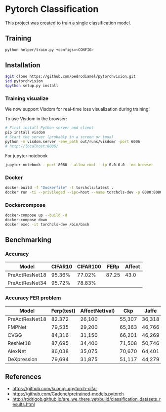 # Pytorch Classification

This project was created to train a single classification model.

## Training

```bash
python helper/train.py +configs=<CONFIG>
```

## Installation

```bash
$git clone https://github.com/pedrodiamel/pytorchvision.git
$cd pytorchvision
$python setup.py install
```

### Training visualize

We now support Visdom for real-time loss visualization during training!

To use Visdom in the browser:

```bash
# First install Python server and client
pip install visdom
# Start the server (probably in a screen or tmux)
python -m visdom.server -env_path out/runs/visdom/ -port 6006
# http://localhost:6006/
```

For jupyter notebook

```bash
jupyter notebook --port 8080 --allow-root --ip 0.0.0.0 --no-browser
```

### Docker

```bash
docker build -f "Dockerfile" -t torchcls:latest .
docker run -ti --privileged --ipc=host --name torchcls-dev -p 8080:8080 -p 6006:6006 -v $DATASETS:/.datasets torchcls:latest /bin/bash
```

### Dockercompose

```bash
docker-compose up --build -d
docker-compose down
docker exec -it torchcls-dev /bin/bash
```

## Benchmarking

### Accuracy

| Model             | CIFAR10     | CIFAR100    | FERp        | Affect      |
| ----------------- | ----------- | ----------- | ----------- | ----------- |
| PreActResNet18    | 95.36%      | 77.02%      |  87.25      | 43.0        |
| PreActResNet34    | 95.72%      | 78.83%      |             |             |

### Accuracy FER problem

| Model             | Ferp(test)        | AffectNet(val)  | Ckp         | Jaffe      | BU3DFE       | Models      |
| ----------------- | ----------------- | --------------- | ----------- | ---------- | ------------ |------------ |
| PreActResNet18    | 82.372            | 26,100          | 55,307      | 36,318     | 39,828       |             |
| FMPNet            | 79,535            | 29,200          | 65,363      | 46,766     | 41,379       |             |
| CVGG              | 84,316            | 31,150          | 66,201      | 46,269     | 42,069       |             |
| ResNet18          | 87,695            | 34,400          | 71,508      | 50,746     | 45,345       |             |
| AlexNet           | 86,038            | 35,075          | 70,670      | 64,401     | 46,379       |             |
| DeXpression       | 79,694            | 31,875          | 51,117      | 44,279     | 37,241       |             |

## References

- <https://github.com/kuangliu/pytorch-cifar>
- <https://github.com/Cadene/pretrained-models.pytorch>
- <http://rodrigob.github.io/are_we_there_yet/build/classification_datasets_results.html>

<!-- ## Acknowledgments -->
